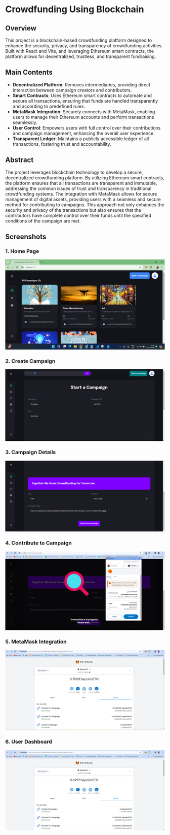 # Crowdfunding Using Blockchain

## Overview

This project is a blockchain-based crowdfunding platform designed to enhance the security, privacy, and transparency of crowdfunding activities. Built with React and Vite, and leveraging Ethereum smart contracts, the platform allows for decentralized, trustless, and transparent fundraising.

## Main Contents

- **Decentralized Platform**: Removes intermediaries, providing direct interaction between campaign creators and contributors.
- **Smart Contracts**: Uses Ethereum smart contracts to automate and secure all transactions, ensuring that funds are handled transparently and according to predefined rules.
- **MetaMask Integration**: Securely connects with MetaMask, enabling users to manage their Ethereum accounts and perform transactions seamlessly.
- **User Control**: Empowers users with full control over their contributions and campaign management, enhancing the overall user experience.
- **Transparent Ledger**: Maintains a publicly accessible ledger of all transactions, fostering trust and accountability.

## Abstract

The project leverages blockchain technology to develop a secure, decentralized crowdfunding platform. By utilizing Ethereum smart contracts, the platform ensures that all transactions are transparent and immutable, addressing the common issues of trust and transparency in traditional crowdfunding systems. The integration with MetaMask allows for secure management of digital assets, providing users with a seamless and secure method for contributing to campaigns. This approach not only enhances the security and privacy of the transactions but also ensures that the contributors have complete control over their funds until the specified conditions of the campaign are met.

## Screenshots

### 1. Home Page
![Home Page](https://github.com/Josepaul2k01/crowdfunding-using-blockchain-frontend/blob/main/screenshots/1.jpeg)

### 2. Create Campaign
![Create Campaign](https://github.com/Josepaul2k01/crowdfunding-using-blockchain-frontend/blob/main/screenshots/2.png)
### 3. Campaign Details
![Campaign Details](https://github.com/Josepaul2k01/crowdfunding-using-blockchain-frontend/blob/main/screenshots/3.png)

### 4. Contribute to Campaign
![Digital Sign](https://github.com/Josepaul2k01/crowdfunding-using-blockchain-frontend/blob/main/screenshots/4.png)

### 5. MetaMask Integration
![MetaMask Wallet Before Transaction](https://github.com/Josepaul2k01/crowdfunding-using-blockchain-frontend/blob/main/screenshots/5.png)

### 6. User Dashboard
![Metamask Wallet After Transaction](https://github.com/Josepaul2k01/crowdfunding-using-blockchain-frontend/blob/main/screenshots/6.png)

